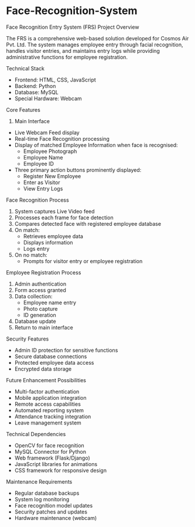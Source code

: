 # Face-Recognition-System

Face Recognition Entry System (FRS)
Project Overview

The FRS is a comprehensive web-based solution developed for Cosmos Air Pvt. Ltd. The system manages employee entry through facial recognition, handles visitor entries, and maintains entry logs while providing administrative functions for employee registration.

Technical Stack
- Frontend: HTML, CSS, JavaScript
- Backend: Python
- Database: MySQL
- Special Hardware: Webcam


Core Features

1. Main Interface
- Live Webcam Feed display
- Real-time Face Recognition processing
- Display of matched Employee Information when face is recognised:
  - Employee Photograph
  - Employee Name
  - Employee ID
- Three primary action buttons prominently displayed: 
  - Register New Employee
  - Enter as Visitor
  - View Entry Logs          


Face Recognition Process
1. System captures Live Video feed
2. Processes each frame for face detection
3. Compares detected face with registered employee database
4. On match:
   - Retrieves employee data
   - Displays information
   - Logs entry
5. On no match:
   - Prompts for visitor entry or employee registration

Employee Registration Process
1. Admin authentication
2. Form access granted
3. Data collection:
   - Employee name entry
   - Photo capture
   - ID generation
4. Database update
5. Return to main interface

Security Features
- Admin ID protection for sensitive functions
- Secure database connections
- Protected employee data access
- Encrypted data storage

Future Enhancement Possibilities
- Multi-factor authentication
- Mobile application integration
- Remote access capabilities
- Automated reporting system
- Attendance tracking integration
- Leave management system

Technical Dependencies
- OpenCV for face recognition
- MySQL Connector for Python
- Web framework (Flask/Django)
- JavaScript libraries for animations
- CSS framework for responsive design

Maintenance Requirements
- Regular database backups
- System log monitoring
- Face recognition model updates
- Security patches and updates
- Hardware maintenance (webcam)